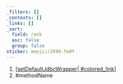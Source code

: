 ```yaml
---
_filters: []
_contexts: []
_links: []
_sort:
  field: rank
  asc: false
  group: false
sticker: emoji//2699-fe0f
---
```

1. [[setDefaultJdbcWrapper| #colored_link]]([[KotoJdbcWrapper]])
2. #methodName